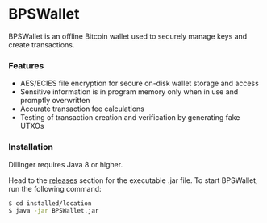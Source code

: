 # BPSWallet

BPSWallet is an offline Bitcoin wallet used to securely manage keys and create transactions.

### Features
  - AES/ECIES file encryption for secure on-disk wallet storage and access
  - Sensitive information is in program memory only when in use and promptly overwritten
  - Accurate transaction fee calculations
  - Testing of transaction creation and verification by generating fake UTXOs

### Installation

Dillinger requires Java 8 or higher.

Head to the [releases](https://github.com/Septem151/BPSWallet/releases) section for the executable .jar file. To start BPSWallet, run the following command:

```sh
$ cd installed/location
$ java -jar BPSWallet.jar
```

